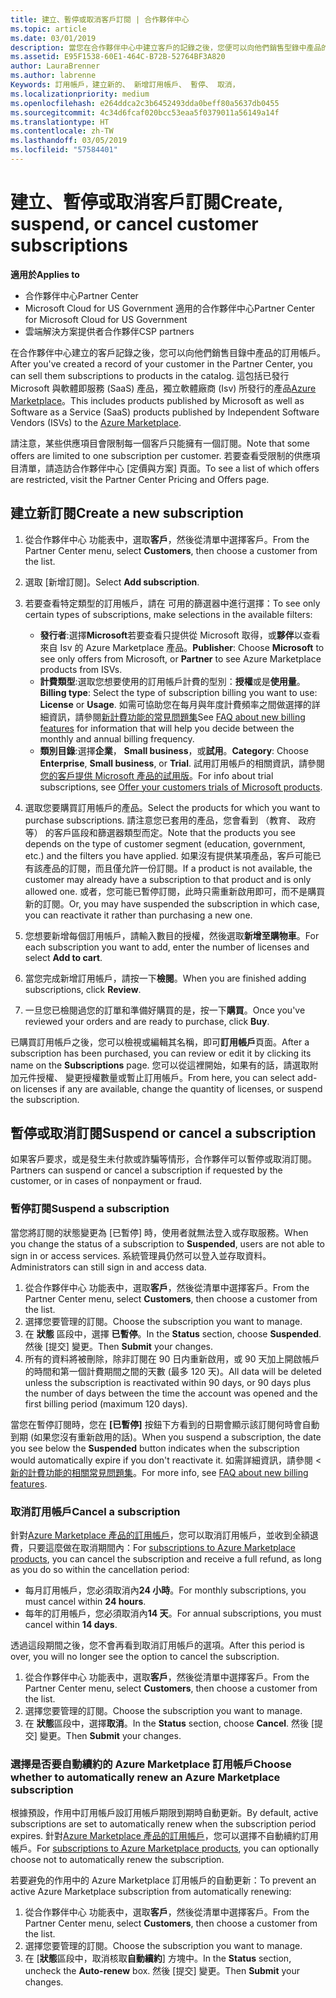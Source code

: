 ```yaml
---
title: 建立、暫停或取消客戶訂閱 | 合作夥伴中心
ms.topic: article
ms.date: 03/01/2019
description: 當您在合作夥伴中心中建立客戶的記錄之後，您便可以向他們銷售型錄中產品的訂閱。
ms.assetid: E95F1538-60E1-464C-B72B-52764BF3A820
author: LauraBrenner
ms.author: labrenne
Keywords: 訂用帳戶，建立新的、 新增訂用帳戶、 暫停、 取消，
ms.localizationpriority: medium
ms.openlocfilehash: e264ddca2c3b6452493dda0beff80a5637db0455
ms.sourcegitcommit: 4c34d6fcaf020bcc53eaa5f0379011a56149a14f
ms.translationtype: HT
ms.contentlocale: zh-TW
ms.lasthandoff: 03/05/2019
ms.locfileid: "57584401"
---
```

# <a name="create-suspend-or-cancel-customer-subscriptions"></a><span data-ttu-id="92429-104">建立、暫停或取消客戶訂閱</span><span class="sxs-lookup"><span data-stu-id="92429-104">Create, suspend, or cancel customer subscriptions</span></span>

<span data-ttu-id="92429-105">**適用於**</span><span class="sxs-lookup"><span data-stu-id="92429-105">**Applies to**</span></span>

-  <span data-ttu-id="92429-106">合作夥伴中心</span><span class="sxs-lookup"><span data-stu-id="92429-106">Partner Center</span></span>
-  <span data-ttu-id="92429-107">Microsoft Cloud for US Government 適用的合作夥伴中心</span><span class="sxs-lookup"><span data-stu-id="92429-107">Partner Center for Microsoft Cloud for US Government</span></span>
-  <span data-ttu-id="92429-108">雲端解決方案提供者合作夥伴</span><span class="sxs-lookup"><span data-stu-id="92429-108">CSP partners</span></span>

<span data-ttu-id="92429-109">在合作夥伴中心建立的客戶記錄之後，您可以向他們銷售目錄中產品的訂用帳戶。</span><span class="sxs-lookup"><span data-stu-id="92429-109">After you've created a record of your customer in the Partner Center, you can sell them subscriptions to products in the catalog.</span></span> <span data-ttu-id="92429-110">這包括已發行 Microsoft 與軟體即服務 (SaaS) 產品，獨立軟體廠商 (Isv) 所發行的產品[Azure Marketplace](https://azuremarketplace.microsoft.com/marketplace)。</span><span class="sxs-lookup"><span data-stu-id="92429-110">This includes products published by Microsoft as well as Software as a Service (SaaS) products published by Independent Software Vendors (ISVs) to the [Azure Marketplace](https://azuremarketplace.microsoft.com/marketplace).</span></span> 

<span data-ttu-id="92429-111">請注意，某些供應項目會限制每一個客戶只能擁有一個訂閱。</span><span class="sxs-lookup"><span data-stu-id="92429-111">Note that some offers are limited to one subscription per customer.</span></span> <span data-ttu-id="92429-112">若要查看受限制的供應項目清單，請造訪合作夥伴中心 [定價與方案] 頁面。</span><span class="sxs-lookup"><span data-stu-id="92429-112">To see a list of which offers are restricted, visit the Partner Center Pricing and Offers page.</span></span> 


## <a name="create-a-new-subscription"></a><span data-ttu-id="92429-113">建立新訂閱</span><span class="sxs-lookup"><span data-stu-id="92429-113">Create a new subscription</span></span>

1. <span data-ttu-id="92429-114">從合作夥伴中心 功能表中，選取**客戶**，然後從清單中選擇客戶。</span><span class="sxs-lookup"><span data-stu-id="92429-114">From the Partner Center menu, select **Customers**, then choose a customer from the list.</span></span>

2. <span data-ttu-id="92429-115">選取 [新增訂閱]。</span><span class="sxs-lookup"><span data-stu-id="92429-115">Select **Add subscription**.</span></span>

3. <span data-ttu-id="92429-116">若要查看特定類型的訂用帳戶，請在 可用的篩選器中進行選擇：</span><span class="sxs-lookup"><span data-stu-id="92429-116">To see only certain types of subscriptions, make selections in the available filters:</span></span>
   - <span data-ttu-id="92429-117">**發行者**:選擇**Microsoft**若要查看只提供從 Microsoft 取得，或**夥伴**以查看來自 Isv 的 Azure Marketplace 產品。</span><span class="sxs-lookup"><span data-stu-id="92429-117">**Publisher**: Choose **Microsoft** to see only offers from Microsoft, or **Partner** to see Azure Marketplace products from ISVs.</span></span>
   - <span data-ttu-id="92429-118">**計費類型**:選取您想要使用的訂用帳戶計費的型別：**授權**或是**使用量**。</span><span class="sxs-lookup"><span data-stu-id="92429-118">**Billing type**: Select the type of subscription billing you want to use: **License** or **Usage**.</span></span> <span data-ttu-id="92429-119">如需可協助您在每月與年度計費頻率之間做選擇的詳細資訊，請參閱[新計費功能的常見問題集](faq-about-new-billing-features.md)</span><span class="sxs-lookup"><span data-stu-id="92429-119">See [FAQ about new billing features](faq-about-new-billing-features.md) for information that will help you decide between the monthly and annual billing frequency.</span></span>
   - <span data-ttu-id="92429-120">**類別目錄**:選擇**企業**， **Small business**，或**試用**。</span><span class="sxs-lookup"><span data-stu-id="92429-120">**Category**: Choose **Enterprise**, **Small business**, or **Trial**.</span></span> <span data-ttu-id="92429-121">試用訂用帳戶的相關資訊，請參閱[您的客戶提供 Microsoft 產品的試用版](offer-your-customers-trials-of-microsoft-products.md)。</span><span class="sxs-lookup"><span data-stu-id="92429-121">For info about trial subscriptions, see [Offer your customers trials of Microsoft products](offer-your-customers-trials-of-microsoft-products.md).</span></span>

4. <span data-ttu-id="92429-122">選取您要購買訂用帳戶的產品。</span><span class="sxs-lookup"><span data-stu-id="92429-122">Select the products for which you want to purchase subscriptions.</span></span> <span data-ttu-id="92429-123">請注意您已套用的產品，您會看到 （教育、 政府等） 的客戶區段和篩選器類型而定。</span><span class="sxs-lookup"><span data-stu-id="92429-123">Note that the products you see depends on the type of customer segment (education, government, etc.) and the filters you have applied.</span></span> <span data-ttu-id="92429-124">如果沒有提供某項產品，客戶可能已有該產品的訂閱，而且僅允許一份訂閱。</span><span class="sxs-lookup"><span data-stu-id="92429-124">If a product is not available, the customer may already have a subscription to that product and is only allowed one.</span></span> <span data-ttu-id="92429-125">或者，您可能已暫停訂閱，此時只需重新啟用即可，而不是購買新的訂閱。</span><span class="sxs-lookup"><span data-stu-id="92429-125">Or, you may have suspended the subscription in which case, you can reactivate it rather than purchasing a new one.</span></span>

5. <span data-ttu-id="92429-126">您想要新增每個訂用帳戶，請輸入數目的授權，然後選取**新增至購物車**。</span><span class="sxs-lookup"><span data-stu-id="92429-126">For each subscription you want to add, enter the number of licenses and select **Add to cart**.</span></span>

6. <span data-ttu-id="92429-127">當您完成新增訂用帳戶，請按一下**檢閱**。</span><span class="sxs-lookup"><span data-stu-id="92429-127">When you are finished adding subscriptions, click **Review**.</span></span>

7. <span data-ttu-id="92429-128">一旦您已檢閱過您的訂單和準備好購買的是，按一下**購買**。</span><span class="sxs-lookup"><span data-stu-id="92429-128">Once you've reviewed your orders and are ready to purchase, click **Buy**.</span></span>

<span data-ttu-id="92429-129">已購買訂用帳戶之後，您可以檢視或編輯其名稱，即可**訂用帳戶**頁面。</span><span class="sxs-lookup"><span data-stu-id="92429-129">After a subscription has been purchased, you can review or edit it by clicking its name on the **Subscriptions** page.</span></span> <span data-ttu-id="92429-130">您可以從這裡開始，如果有的話，請選取附加元件授權、 變更授權數量或暫止訂用帳戶。</span><span class="sxs-lookup"><span data-stu-id="92429-130">From here, you can select add-on licenses if any are available, change the quantity of licenses, or suspend the subscription.</span></span>


## <a name="suspend-or-cancel-a-subscription"></a><span data-ttu-id="92429-131">暫停或取消訂閱</span><span class="sxs-lookup"><span data-stu-id="92429-131">Suspend or cancel a subscription</span></span>

<span data-ttu-id="92429-132">如果客戶要求，或是發生未付款或詐騙等情形，合作夥伴可以暫停或取消訂閱。</span><span class="sxs-lookup"><span data-stu-id="92429-132">Partners can suspend or cancel a subscription if requested by the customer, or in cases of nonpayment or fraud.</span></span>

### <a name="suspend-a-subscription"></a><span data-ttu-id="92429-133">暫停訂閱</span><span class="sxs-lookup"><span data-stu-id="92429-133">Suspend a subscription</span></span>

<span data-ttu-id="92429-134">當您將訂閱的狀態變更為 \[已暫停\] 時，使用者就無法登入或存取服務。</span><span class="sxs-lookup"><span data-stu-id="92429-134">When you change the status of a subscription to **Suspended**, users are not able to sign in or access services.</span></span> <span data-ttu-id="92429-135">系統管理員仍然可以登入並存取資料。</span><span class="sxs-lookup"><span data-stu-id="92429-135">Administrators can still sign in and access data.</span></span>

1.  <span data-ttu-id="92429-136">從合作夥伴中心 功能表中，選取**客戶**，然後從清單中選擇客戶。</span><span class="sxs-lookup"><span data-stu-id="92429-136">From the Partner Center menu, select **Customers**, then choose a customer from the list.</span></span>
2.  <span data-ttu-id="92429-137">選擇您要管理的訂閱。</span><span class="sxs-lookup"><span data-stu-id="92429-137">Choose the subscription you want to manage.</span></span>
3.  <span data-ttu-id="92429-138">在 **狀態** 區段中，選擇 **已暫停**。</span><span class="sxs-lookup"><span data-stu-id="92429-138">In the **Status** section, choose **Suspended**.</span></span> <span data-ttu-id="92429-139">然後 \[提交\] 變更。</span><span class="sxs-lookup"><span data-stu-id="92429-139">Then **Submit** your changes.</span></span>
4.  <span data-ttu-id="92429-140">所有的資料將被刪除，除非訂閱在 90 日内重新啟用，或 90 天加上開啟帳戶的時間和第一個計費期間之間的天數 (最多 120 天)。</span><span class="sxs-lookup"><span data-stu-id="92429-140">All data will be deleted unless the subscription is reactivated within 90 days, or 90 days plus the number of days between the time the account was opened and the first billing period (maximum 120 days).</span></span>

<span data-ttu-id="92429-141">當您在暫停訂閱時，您在 **\[已暫停\]** 按鈕下方看到的日期會顯示該訂閱何時會自動到期 (如果您沒有重新啟用的話)。</span><span class="sxs-lookup"><span data-stu-id="92429-141">When you suspend a subscription, the date you see below the **Suspended** button indicates when the subscription would automatically expire if you don't reactivate it.</span></span> <span data-ttu-id="92429-142">如需詳細資訊，請參閱 <<c0> [ 新的計費功能的相關常見問題集](faq-about-new-billing-features.md)。</span><span class="sxs-lookup"><span data-stu-id="92429-142">For more info, see [FAQ about new billing features](faq-about-new-billing-features.md).</span></span>

### <a name="cancel-a-subscription"></a><span data-ttu-id="92429-143">取消訂用帳戶</span><span class="sxs-lookup"><span data-stu-id="92429-143">Cancel a subscription</span></span>

<span data-ttu-id="92429-144">針對[Azure Marketplace 產品的訂用帳戶](sell-marketplace-products.md)，您可以取消訂用帳戶，並收到全額退費，只要這麼做在取消期間內：</span><span class="sxs-lookup"><span data-stu-id="92429-144">For [subscriptions to Azure Marketplace products](sell-marketplace-products.md), you can cancel the subscription and receive a full refund, as long as you do so within the cancellation period:</span></span> 

- <span data-ttu-id="92429-145">每月訂用帳戶，您必須取消內**24 小時**。</span><span class="sxs-lookup"><span data-stu-id="92429-145">For monthly subscriptions, you must cancel within **24 hours**.</span></span>
- <span data-ttu-id="92429-146">每年的訂用帳戶，您必須取消內**14 天**。</span><span class="sxs-lookup"><span data-stu-id="92429-146">For annual subscriptions, you must cancel within **14 days**.</span></span>

<span data-ttu-id="92429-147">透過這段期間之後，您不會再看到取消訂用帳戶的選項。</span><span class="sxs-lookup"><span data-stu-id="92429-147">After this period is over, you will no longer see the option to cancel the subscription.</span></span>

1.  <span data-ttu-id="92429-148">從合作夥伴中心 功能表中，選取**客戶**，然後從清單中選擇客戶。</span><span class="sxs-lookup"><span data-stu-id="92429-148">From the Partner Center menu, select **Customers**, then choose a customer from the list.</span></span>
2.  <span data-ttu-id="92429-149">選擇您要管理的訂閱。</span><span class="sxs-lookup"><span data-stu-id="92429-149">Choose the subscription you want to manage.</span></span>
3.  <span data-ttu-id="92429-150">在 **狀態**區段中，選擇**取消**。</span><span class="sxs-lookup"><span data-stu-id="92429-150">In the **Status** section, choose **Cancel**.</span></span> <span data-ttu-id="92429-151">然後 \[提交\] 變更。</span><span class="sxs-lookup"><span data-stu-id="92429-151">Then **Submit** your changes.</span></span>

### <a name="choose-whether-to-automatically-renew-an-azure-marketplace-subscription"></a><span data-ttu-id="92429-152">選擇是否要自動續約的 Azure Marketplace 訂用帳戶</span><span class="sxs-lookup"><span data-stu-id="92429-152">Choose whether to automatically renew an Azure Marketplace subscription</span></span>

<span data-ttu-id="92429-153">根據預設，作用中訂用帳戶設訂用帳戶期限到期時自動更新。</span><span class="sxs-lookup"><span data-stu-id="92429-153">By default, active subscriptions are set to automatically renew when the subscription period expires.</span></span> <span data-ttu-id="92429-154">針對[Azure Marketplace 產品的訂用帳戶](sell-marketplace-products.md)，您可以選擇不自動續約訂用帳戶。</span><span class="sxs-lookup"><span data-stu-id="92429-154">For [subscriptions to Azure Marketplace products](sell-marketplace-products.md), you can optionally choose not to automatically renew the subscription.</span></span>

<span data-ttu-id="92429-155">若要避免的作用中的 Azure Marketplace 訂用帳戶的自動更新：</span><span class="sxs-lookup"><span data-stu-id="92429-155">To prevent an active Azure Marketplace subscription from automatically renewing:</span></span>

1.  <span data-ttu-id="92429-156">從合作夥伴中心 功能表中，選取**客戶**，然後從清單中選擇客戶。</span><span class="sxs-lookup"><span data-stu-id="92429-156">From the Partner Center menu, select **Customers**, then choose a customer from the list.</span></span>
2.  <span data-ttu-id="92429-157">選擇您要管理的訂閱。</span><span class="sxs-lookup"><span data-stu-id="92429-157">Choose the subscription you want to manage.</span></span>
3.  <span data-ttu-id="92429-158">在 [**狀態**區段中，取消核取**自動續約**] 方塊中。</span><span class="sxs-lookup"><span data-stu-id="92429-158">In the **Status** section, uncheck the **Auto-renew** box.</span></span> <span data-ttu-id="92429-159">然後 \[提交\] 變更。</span><span class="sxs-lookup"><span data-stu-id="92429-159">Then **Submit** your changes.</span></span>


 



